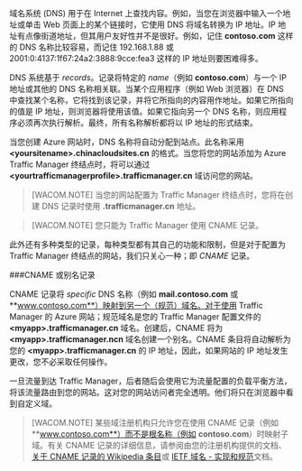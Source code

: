 域名系统 (DNS) 用于在 Internet 上查找内容。例如，当您在浏览器中输入一个地址或单击 Web 页面上的某个链接时，它使用 DNS 将域名转换为 IP 地址。IP 地址有点像街道地址，但其用户友好性并不是很好。例如，记住 **contoso.com** 这样的 DNS 名称比较容易，而记住 192.168.1.88 或 2001:0:4137:1f67:24a2:3888:9cce:fea3 这样的 IP 地址则要困难得多。

DNS 系统基于 *records*。记录将特定的 *name*（例如 **contoso.com**）与一个 IP 地址或其他的 DNS 名称相关联。当某个应用程序（例如 Web 浏览器）在 DNS 中查找某个名称，它将找到该记录，并将它所指向的内容用作地址。如果它所指向的值是 IP 地址，则浏览器将使用该值。如果它指向另一个 DNS 名称，则应用程序必须再次执行解析。最终，所有名称解析都将以 IP 地址的形式结束。

当您创建 Azure 网站时，DNS 名称将自动分配到站点。此名称采用 **&lt;yoursitename&gt;.chinacloudsites.cn** 的格式。当您将您的网站添加为 Azure Traffic Manager 终结点时，将可以通过 **&lt;yourtrafficmanagerprofile&gt;.trafficmanager.cn** 域访问您的网站。

> [WACOM.NOTE] 当您的网站配置为 Traffic Manager 终结点时，您将在创建 DNS 记录时使用 **.trafficmanager.cn** 地址。

> [WACOM.NOTE] 您只能为 Traffic Manager 使用 CNAME 记录。

此外还有多种类型的记录，每种类型都有其自己的功能和限制，但是对于配置为 Traffic Manager 终结点的网站，我们只关心一种；即  *CNAME* 记录。

###CNAME 或别名记录

CNAME 记录将  *specific* DNS 名称（例如 **mail.contoso.com** 或 **www.contoso.com**）映射到另一个（规范）域名。对于使用 Traffic Manager 的 Azure 网站；规范域名是您的 Traffic Manager 配置文件的 **&lt;myapp>.trafficmanager.cn** 域名。创建后，CNAME 将为 **&lt;myapp>.trafficmanager.ncn** 域名创建一个别名。CNAME 条目将自动解析为您的 **&lt;myapp>.trafficmanager.cn** 的 IP 地址，因此，如果网站的 IP 地址发生更改，您不必采取任何操作。

一旦流量到达 Traffic Manager，后者随后会使用它为流量配置的负载平衡方法，将该流量路由到您的网站。这对您的网站访问者完全透明。他们将只在浏览器中看到自定义域。

> [WACOM.NOTE] 某些域注册机构只允许您在使用 CNAME 记录（例如 **www.contoso.com**）而不是根名称（例如 **contoso.com**）时映射子域。有关 CNAME 记录的详细信息，请参阅由您的注册机构提供的文档、<a href="http://en.wikipedia.org/wiki/CNAME_record">关于 CNAME 记录的 Wikipedia 条目</a>或 <a href="http://tools.ietf.org/html/rfc1035">IETF 域名 - 实现和规范</a>文档。
<!--HONumber=41-->

